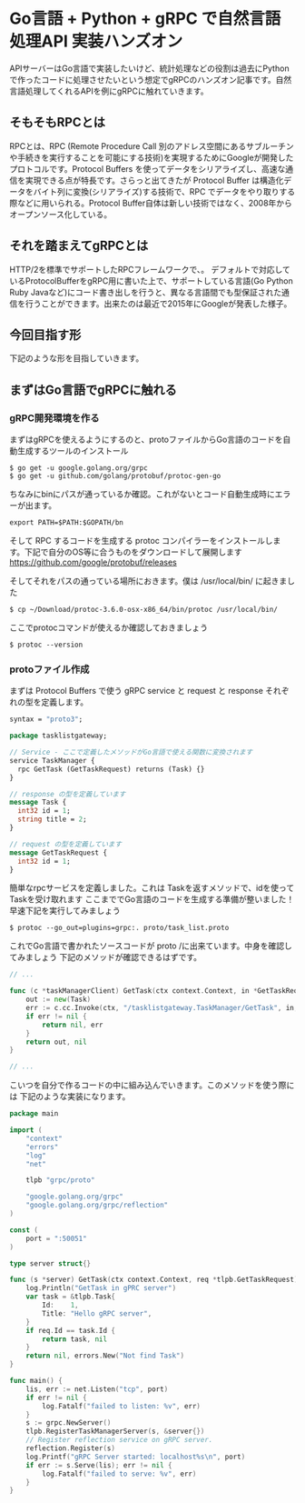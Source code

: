 # Go言語 + Python + gRPC で自然言語処理API 実装ハンズオン

APIサーバーはGo言語で実装したいけど、統計処理などの役割は過去にPythonで作ったコードに処理させたいという想定でgRPCのハンズオン記事です。自然言語処理してくれるAPIを例にgRPCに触れていきます。

## そもそもRPCとは

RPCとは、RPC (Remote Procedure Call 別のアドレス空間にあるサブルーチンや手続きを実行することを可能にする技術)を実現するためにGoogleが開発したプロトコルです。Protocol Buffers を使ってデータをシリアライズし、高速な通信を実現できる点が特長です。さらっと出てきたが Protocol Buffer は構造化データをバイト列に変換(シリアライズ)する技術で、RPC でデータをやり取りする際などに用いられる。Protocol Buffer自体は新しい技術ではなく、2008年からオープンソース化している。

## それを踏まえてgRPCとは

HTTP/2を標準でサポートしたRPCフレームワークで、。 デフォルトで対応しているProtocolBufferをgRPC用に書いた上で、サポートしている言語(Go Python Ruby Javaなど)にコード書き出しを行うと、異なる言語間でも型保証された通信を行うことができます。出来たのは最近で2015年にGoogleが発表した様子。

## 今回目指す形

下記のような形を目指していきます。

## まずはGo言語でgRPCに触れる

### gRPC開発環境を作る

まずはgRPCを使えるようにするのと、protoファイルからGo言語のコードを自動生成するツールのインストール

```
$ go get -u google.golang.org/grpc
$ go get -u github.com/golang/protobuf/protoc-gen-go
```
ちなみにbinにパスが通っているか確認。これがないとコード自動生成時にエラーが出ます。

```
export PATH=$PATH:$GOPATH/bn
```

そして RPC するコードを生成する protoc コンパイラーをインストールします。下記で自分のOS等に合うものをダウンロードして展開します
https://github.com/google/protobuf/releases

そしてそれをパスの通っている場所におきます。僕は /usr/local/bin/ に起きました
```
$ cp ~/Download/protoc-3.6.0-osx-x86_64/bin/protoc /usr/local/bin/
```

ここでprotocコマンドが使えるか確認しておきましょう

```
$ protoc --version
```

### protoファイル作成

まずは Protocol Buffers で使う gRPC service と request と response それぞれの型を定義します。

```proto
syntax = "proto3";

package tasklistgateway;

// Service - ここで定義したメソッドがGo言語で使える関数に変換されます
service TaskManager {
  rpc GetTask (GetTaskRequest) returns (Task) {}
}

// response の型を定義しています
message Task {
  int32 id = 1;
  string title = 2;
}

// request の型を定義しています
message GetTaskRequest {
  int32 id = 1;
}
```

簡単なrpcサービスを定義しました。これは Taskを返すメソッドで、idを使ってTaskを受け取れます
ここまででGo言語のコードを生成する準備が整いました！早速下記を実行してみましょう

```
$ protoc --go_out=plugins=grpc:. proto/task_list.proto
```

これでGo言語で書かれたソースコードが proto /に出来ています。中身を確認してみましょう
下記のメソッドが確認できるはずです。

```go
// ...

func (c *taskManagerClient) GetTask(ctx context.Context, in *GetTaskRequest, opts ...grpc.CallOption) (*Task, error) {
	out := new(Task)
	err := c.cc.Invoke(ctx, "/tasklistgateway.TaskManager/GetTask", in, out, opts...)
	if err != nil {
		return nil, err
	}
	return out, nil
}

// ...
```

こいつを自分で作るコードの中に組み込んでいきます。このメソッドを使う際には
下記のような実装になります。

```go
package main

import (
	"context"
	"errors"
	"log"
	"net"

	tlpb "grpc/proto"

	"google.golang.org/grpc"
	"google.golang.org/grpc/reflection"
)

const (
	port = ":50051"
)

type server struct{}

func (s *server) GetTask(ctx context.Context, req *tlpb.GetTaskRequest) (*tlpb.Task, error) {
	log.Println("GetTask in gPRC server")
	var task = &tlpb.Task{
		Id:    1,
		Title: "Hello gRPC server",
	}
	if req.Id == task.Id {
		return task, nil
	}
	return nil, errors.New("Not find Task")
}

func main() {
	lis, err := net.Listen("tcp", port)
	if err != nil {
		log.Fatalf("failed to listen: %v", err)
	}
	s := grpc.NewServer()
	tlpb.RegisterTaskManagerServer(s, &server{})
	// Register reflection service on gRPC server.
	reflection.Register(s)
	log.Printf("gRPC Server started: localhost%s\n", port)
	if err := s.Serve(lis); err != nil {
		log.Fatalf("failed to serve: %v", err)
	}
}

```
